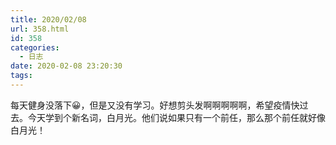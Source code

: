 ```yaml
---
title: 2020/02/08
url: 358.html
id: 358
categories:
  - 日志
date: 2020-02-08 23:20:30
tags:
---
```


每天健身没落下😀，但是又没有学习。好想剪头发啊啊啊啊啊，希望疫情快过去。今天学到个新名词，白月光。他们说如果只有一个前任，那么那个前任就好像白月光！